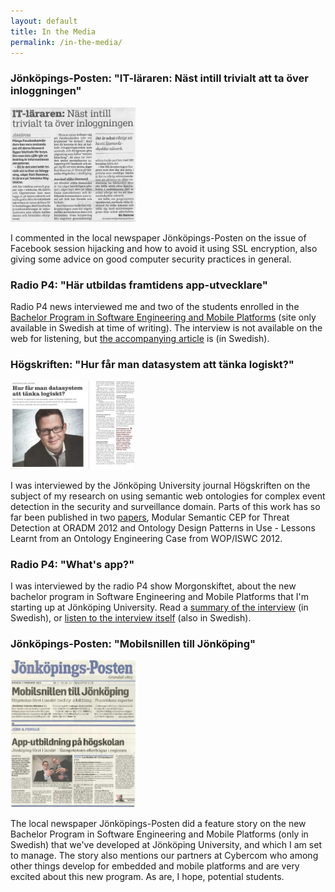 ```yaml
---
layout: default
title: In the Media
permalink: /in-the-media/
---
```


### Jönköpings-Posten: "IT-läraren: Näst intill trivialt att ta över inloggningen"

[<img src="/images/jp-20121119.jpg" alt="Jönköpings-Posten 2012-11-19" style="max-width: 200px;"/>](/images/jp-20121119.jpg)

I commented in the local newspaper Jönköpings-Posten on the issue of Facebook session hijacking and how to avoid it using SSL encryption, also giving some advice on good computer security practices in general.

### Radio P4: "Här utbildas framtidens app-utvecklare"

Radio P4 news interviewed me and two of the students enrolled in the [Bachelor Program in Software Engineering and Mobile Platforms](http://ju.se/jth/utbildning/ingenjorsprogram/mjukvaruutveckling-och-mobila-plattformar.html) (site only available in Swedish at time of writing). The interview is not available on the web for listening, but [the accompanying article](http://sverigesradio.se/sida/artikel.aspx?programid=91&artikel=5266364) is (in Swedish).

### Högskriften: "Hur får man datasystem att tänka logiskt?"

[<img src="/images/hoegskriften.jpg" alt="Högskriften" style="max-width: 200px;"/>](/images/hoegskriften.jpg)

I was interviewed by the Jönköping University journal Högskriften on the subject of my research on using semantic web ontologies for complex event detection in the security and surveillance domain. Parts of this work has so far been published in two [papers](/publications/), Modular Semantic CEP for Threat Detection at ORADM 2012 and Ontology Design Patterns in Use - Lessons Learnt from an Ontology Engineering Case from WOP/ISWC 2012.

### Radio P4: "What's app?"

I was interviewed by the radio P4 show Morgonskiftet, about the new bachelor program in Software Engineering and Mobile Platforms that I'm starting up at Jönköping University. Read a [summary of the interview](http://sverigesradio.se/sida/artikel.aspx?programid=2260&artikel=4966439) (in Swedish), or [listen to the interview itself](http://sverigesradio.se/sida/play.aspx?ljud=3770600) (also in Swedish).

### Jönköpings-Posten: "Mobilsnillen till Jönköping"

[<img src="/images/jp-20120201.jpg" alt="Jönköpings-Posten 2012-02-01" style="max-width: 200px;"/>](/images/jp-20120201.jpg)

The local newspaper Jönköpings-Posten did a feature story on the new Bachelor Program in Software Engineering and Mobile Platforms (only in Swedish) that we've developed at Jönköping University, and which I am set to manage. The story also mentions our partners at Cybercom who among other things develop for embedded and mobile platforms and are very excited about this new program. As are, I hope, potential students.

